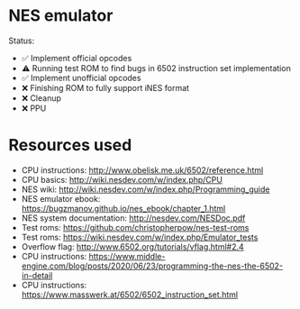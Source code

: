# NES emulator
Status: 
* ✅ Implement official opcodes
* ⚠️ Running test ROM to find bugs in 6502 instruction set implementation
* ✅ Implement unofficial opcodes
* ❌ Finishing ROM to fully support iNES format
* ❌ Cleanup
* ❌ PPU

# Resources used
* CPU instructions: http://www.obelisk.me.uk/6502/reference.html
* CPU basics: http://wiki.nesdev.com/w/index.php/CPU
* NES wiki: http://wiki.nesdev.com/w/index.php/Programming_guide
* NES emulator ebook: https://bugzmanov.github.io/nes_ebook/chapter_1.html
* NES system documentation: http://nesdev.com/NESDoc.pdf
* Test roms: https://github.com/christopherpow/nes-test-roms
* Test roms: https://wiki.nesdev.com/w/index.php/Emulator_tests
* Overflow flag: http://www.6502.org/tutorials/vflag.html#2.4
* CPU instructions: https://www.middle-engine.com/blog/posts/2020/06/23/programming-the-nes-the-6502-in-detail
* CPU instructions: https://www.masswerk.at/6502/6502_instruction_set.html